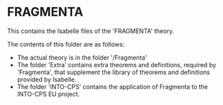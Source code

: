 # FRAGMENTA
This contains the Isabelle files of the 'FRAGMENTA' theory.

The contents of this folder are as follows:
* The actual theory is in the folder '/Fragmenta'
* The folder 'Extra' contains extra theorems and definitions, required by 'Fragmenta', that supplement the library of theorems and definitions provided by Isabelle.
* The folder 'INTO-CPS' contains the application of Fragmenta to the INTO-CPS EU project.

